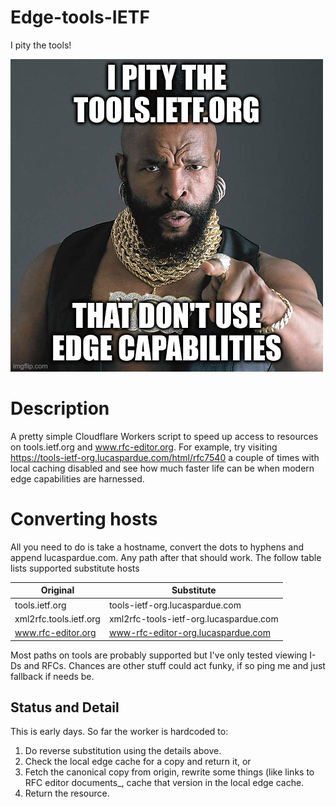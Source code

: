 # Edge-tools-IETF

I pity the tools!

![pity](pity.jpg)

# Description

A pretty simple Cloudflare Workers script to speed up access to resources on tools.ietf.org and www.rfc-editor.org. For example, try visiting https://tools-ietf-org.lucaspardue.com/html/rfc7540 a couple of times with local caching disabled and see how much faster life can be when modern edge capabilities are harnessed.

# Converting hosts

All you need to do is take a hostname, convert the dots to hyphens and append lucaspardue.com. Any path after that should work. The follow table lists supported substitute hosts

| Original  | Substitute  |
|---|---|
| tools.ietf.org | tools-ietf-org.lucaspardue.com |
| xml2rfc.tools.ietf.org | xml2rfc-tools-ietf-org.lucaspardue.com |
| www.rfc-editor.org  | www-rfc-editor-org.lucaspardue.com  |


Most paths on tools are probably supported but I've only tested viewing I-Ds and RFCs. Chances are other stuff could act funky, if so ping me and just fallback if needs be.

## Status and Detail

This is early days. So far the worker is hardcoded to:

1) Do reverse substitution using the details above.
2) Check the local edge cache for a copy and return it, or
3) Fetch the canonical copy from origin, rewrite some things (like links to RFC editor documents_, cache that version in the local edge cache.
4) Return the resource.
